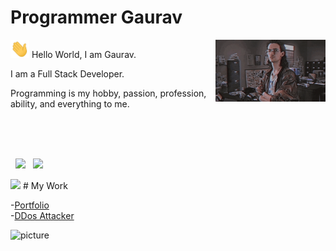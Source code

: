 # Programmer Gaurav

<img align="right" width="35%" src="images/hackerman.gif" />

<p>
  <img src="images/wave.gif" width="30" />
  Hello World, I am Gaurav.
</p>
<p>I am a Full Stack Developer.</p>
<p>
  Programming is my hobby, passion, profession, ability, and everything to me.
</p>

<br />
<br />
<br />
<p>
  <img width="48%" src="https://github-readme-stats.vercel.app/api?username=programmergaurav&show_icons=true&theme=radical&count_private=true&include_all_commits=true" /> 
  <img width="48%" src="https://github-readme-streak-stats.herokuapp.com/?user=programmergaurav&theme=radical" />
</p>

<img width="100%" src="https://activity-graph.herokuapp.com/graph?username=programmergaurav&theme=dracula" />
# My Work

-[Portfolio](https://programmergaurav.me)
<br /> -[DDos Attacker](https://github.com/ProgrammerGaurav/DDos-Attack)

![picture](https://raw.githubusercontent.com/ProgrammerGaurav/programmergaurav/master/images/dino.gif)
